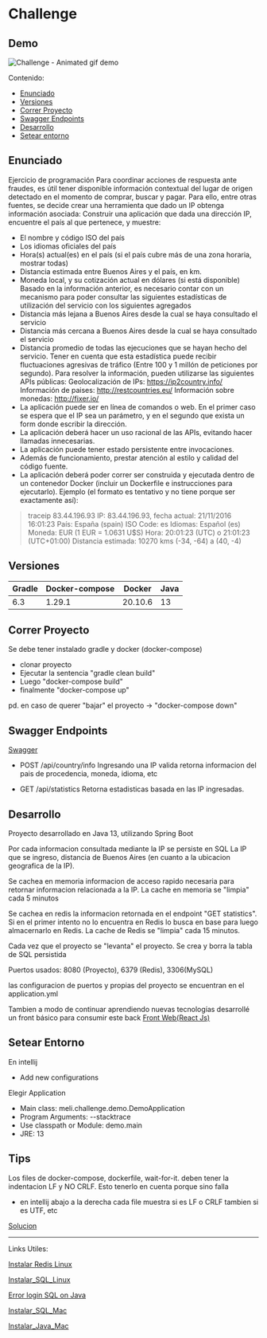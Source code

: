 
# Challenge

## Demo

![Challenge - Animated gif demo](demo/demo.gif)


Contenido:

- [Enunciado](#enunciado)
- [Versiones](#versiones)
- [Correr Proyecto](#correr-proyecto)
- [Swagger Endpoints](#swagger-endpoints)
- [Desarrollo](#desarrollo)
- [Setear entorno](#setear-entorno)


## Enunciado

Ejercicio de programación
Para coordinar acciones de respuesta ante fraudes, es útil tener disponible información
contextual del lugar de origen detectado en el momento de comprar, buscar y pagar. Para
ello, entre otras fuentes, se decide crear una herramienta que dado un IP obtenga
información asociada:
Construir una aplicación que dada una dirección IP, encuentre el país al que pertenece, y
muestre:
- El nombre y código ISO del país
- Los idiomas oficiales del país
- Hora(s) actual(es) en el país (si el país cubre más de una zona horaria, mostrar
todas)
- Distancia estimada entre Buenos Aires y el país, en km.
- Moneda local, y su cotización actual en dólares (si está disponible)
Basado en la información anterior, es necesario contar con un mecanismo para poder
consultar las siguientes estadísticas de utilización del servicio con los siguientes agregados
- Distancia más lejana a Buenos Aires desde la cual se haya consultado el servicio
- Distancia más cercana a Buenos Aires desde la cual se haya consultado el servicio
- Distancia promedio de todas las ejecuciones que se hayan hecho del servicio.
Tener en cuenta que esta estadística puede recibir fluctuaciones agresivas de tráfico (Entre
100 y 1 millón de peticiones por segundo).
Para resolver la información, pueden utilizarse las siguientes APIs públicas:
Geolocalización de IPs: https://ip2country.info/
Información de paises: http://restcountries.eu/
Información sobre monedas: http://fixer.io/
- La aplicación puede ser en línea de comandos o web. En el primer caso se espera
que el IP sea un parámetro, y en el segundo que exista un form donde escribir la
dirección.
- La aplicación deberá hacer un uso racional de las APIs, evitando hacer llamadas
innecesarias.
- La aplicación puede tener estado persistente entre invocaciones.
- Además de funcionamiento, prestar atención al estilo y calidad del código fuente.
- La aplicación deberá poder correr ser construida y ejecutada dentro de un
contenedor Docker (incluir un Dockerfile e instrucciones para ejecutarlo).
Ejemplo (el formato es tentativo y no tiene porque ser exactamente así):
> traceip 83.44.196.93
IP: 83.44.196.93, fecha actual: 21/11/2016 16:01:23
País: España (spain)
ISO Code: es
Idiomas: Español (es)
Moneda: EUR (1 EUR = 1.0631 U$S)
Hora: 20:01:23 (UTC) o 21:01:23 (UTC+01:00)
Distancia estimada: 10270 kms (-34, -64) a (40, -4)


## Versiones

| Gradle | Docker-compose | Docker | Java |
|---|---|---|---|
| 6.3 | 1.29.1 | 20.10.6 | 13 |

## Correr Proyecto

Se debe tener instalado gradle y docker (docker-compose)

- clonar proyecto
- Ejecutar la sentencia "gradle clean build"
- Luego "docker-compose build"
- finalmente "docker-compose up"

pd. en caso de querer "bajar" el proyecto -> "docker-compose down"


## Swagger Endpoints

[Swagger](http://localhost:8080/challenge/swagger-ui.html#/)


- POST /api/country/info
Ingresando una IP valida retorna informacion del pais de procedencia, moneda, idioma, etc

- GET /api/statistics
Retorna estadisticas basada en las IP ingresadas.


## Desarrollo
Proyecto desarrollado en Java 13, utilizando Spring Boot

Por cada informacion consultada mediante la IP se persiste en SQL La IP que se ingreso, distancia de Buenos Aires (en cuanto a la ubicacion geografica de la IP).

Se cachea en memoria informacion de acceso rapido necesaria para retornar informacion relacionada a la IP.
La cache en memoria se "limpia" cada 5 minutos

Se cachea en redis la informacion retornada en el endpoint "GET statistics". Si en el primer intento no lo encuentra en Redis lo busca en base para luego almacernarlo en Redis.
La cache de Redis se "limpia" cada 15 minutos.

Cada vez que el proyecto se "levanta" el proyecto. Se crea y borra la tabla de SQL persistida

Puertos usados: 8080 (Proyecto), 6379 (Redis), 3306(MySQL)

las configuracion de puertos y propias del proyecto se encuentran en el application.yml

Tambien a modo de continuar aprendiendo nuevas tecnologías desarrollé un front básico para consumir este back
[Front Web(React Js)](https://github.com/csulak/challenge-react)

## Setear Entorno

En intellij

- Add new configurations

 Elegir Application

- Main class: meli.challenge.demo.DemoApplication
- Program Arguments: --stacktrace
- Use classpath or Module: demo.main
- JRE: 13


## Tips

Los files de docker-compose, dockerfile, wait-for-it. deben tener la indentacion LF y NO CRLF. Esto tenerlo en cuenta porque sino falla

- en intellij abajo a la derecha cada file muestra si es LF o CRLF tambien si es UTF, etc

[Solucion](https://stackoverflow.com/questions/51508150/standard-init-linux-go190-exec-user-process-caused-no-such-file-or-directory)

___________________________________________________________________________________________________________________________________

Links Utiles:

[Instalar Redis Linux](https://redis.io/topics/quickstart)

[Instalar_SQL_Linux](https://www.youtube.com/watch?v=TG6WAnyeDRw)

[Error login SQL on Java](https://es.stackoverflow.com/questions/326205/error-en-conexi%C3%B3n-mysql-y-java-unable-to-load-authentication-plugin-caching-sh)

[Instalar_SQL_Mac](https://flaviocopes.com/mysql-how-to-install/)

[Instalar_Java_Mac](https://sdkman.io/usage)